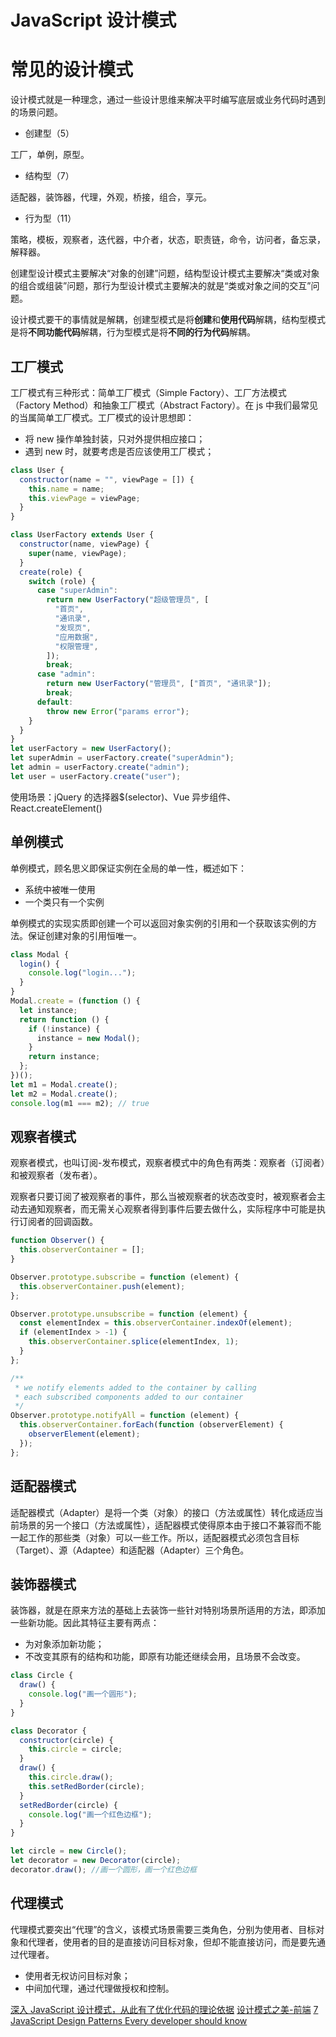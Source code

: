 # JavaScript 设计模式

# 常见的设计模式

设计模式就是一种理念，通过一些设计思维来解决平时编写底层或业务代码时遇到的场景问题。

- 创建型（5）

工厂，单例，原型。

- 结构型（7）

适配器，装饰器，代理，外观，桥接，组合，享元。

- 行为型（11）

策略，模板，观察者，迭代器，中介者，状态，职责链，命令，访问者，备忘录，解释器。

创建型设计模式主要解决“对象的创建”问题，结构型设计模式主要解决“类或对象的组合或组装”问题，那行为型设计模式主要解决的就是“类或对象之间的交互”问题。

设计模式要干的事情就是解耦，创建型模式是将**创建**和**使用代码**解耦，结构型模式是将**不同功能代码**解耦，行为型模式是将**不同的行为代码**解耦。

## 工厂模式

工厂模式有三种形式：简单工厂模式（Simple Factory）、工厂方法模式（Factory Method）和抽象工厂模式（Abstract Factory）。在 js 中我们最常见的当属简单工厂模式。工厂模式的设计思想即：

- 将 new 操作单独封装，只对外提供相应接口；
- 遇到 new 时，就要考虑是否应该使用工厂模式；

```js
class User {
  constructor(name = "", viewPage = []) {
    this.name = name;
    this.viewPage = viewPage;
  }
}

class UserFactory extends User {
  constructor(name, viewPage) {
    super(name, viewPage);
  }
  create(role) {
    switch (role) {
      case "superAdmin":
        return new UserFactory("超级管理员", [
          "首页",
          "通讯录",
          "发现页",
          "应用数据",
          "权限管理",
        ]);
        break;
      case "admin":
        return new UserFactory("管理员", ["首页", "通讯录"]);
        break;
      default:
        throw new Error("params error");
    }
  }
}
let userFactory = new UserFactory();
let superAdmin = userFactory.create("superAdmin");
let admin = userFactory.create("admin");
let user = userFactory.create("user");
```

使用场景：jQuery 的选择器$(selector)、Vue 异步组件、React.createElement()

## 单例模式

单例模式，顾名思义即保证实例在全局的单一性，概述如下：

- 系统中被唯一使用
- 一个类只有一个实例

单例模式的实现实质即创建一个可以返回对象实例的引用和一个获取该实例的方法。保证创建对象的引用恒唯一。

```js
class Modal {
  login() {
    console.log("login...");
  }
}
Modal.create = (function () {
  let instance;
  return function () {
    if (!instance) {
      instance = new Modal();
    }
    return instance;
  };
})();
let m1 = Modal.create();
let m2 = Modal.create();
console.log(m1 === m2); // true
```

## 观察者模式

观察者模式，也叫订阅-发布模式，观察者模式中的角色有两类：观察者（订阅者）和被观察者（发布者）。

观察者只要订阅了被观察者的事件，那么当被观察者的状态改变时，被观察者会主动去通知观察者，而无需关心观察者得到事件后要去做什么，实际程序中可能是执行订阅者的回调函数。

```js
function Observer() {
  this.observerContainer = [];
}

Observer.prototype.subscribe = function (element) {
  this.observerContainer.push(element);
};

Observer.prototype.unsubscribe = function (element) {
  const elementIndex = this.observerContainer.indexOf(element);
  if (elementIndex > -1) {
    this.observerContainer.splice(elementIndex, 1);
  }
};

/**
 * we notify elements added to the container by calling
 * each subscribed components added to our container
 */
Observer.prototype.notifyAll = function (element) {
  this.observerContainer.forEach(function (observerElement) {
    observerElement(element);
  });
};
```

## 适配器模式

适配器模式（Adapter）是将一个类（对象）的接口（方法或属性）转化成适应当前场景的另一个接口（方法或属性），适配器模式使得原本由于接口不兼容而不能一起工作的那些类（对象）可以一些工作。所以，适配器模式必须包含目标（Target）、源（Adaptee）和适配器（Adapter）三个角色。

## 装饰器模式

装饰器，就是在原来方法的基础上去装饰一些针对特别场景所适用的方法，即添加一些新功能。因此其特征主要有两点：

- 为对象添加新功能；
- 不改变其原有的结构和功能，即原有功能还继续会用，且场景不会改变。

```js
class Circle {
  draw() {
    console.log("画一个圆形");
  }
}

class Decorator {
  constructor(circle) {
    this.circle = circle;
  }
  draw() {
    this.circle.draw();
    this.setRedBorder(circle);
  }
  setRedBorder(circle) {
    console.log("画一个红色边框");
  }
}

let circle = new Circle();
let decorator = new Decorator(circle);
decorator.draw(); //画一个圆形，画一个红色边框
```

## 代理模式

代理模式要突出“代理”的含义，该模式场景需要三类角色，分别为使用者、目标对象和代理者，使用者的目的是直接访问目标对象，但却不能直接访问，而是要先通过代理者。

- 使用者无权访问目标对象；
- 中间加代理，通过代理做授权和控制。

[深入 JavaScript 设计模式，从此有了优化代码的理论依据](https://juejin.cn/post/6844903918330347533)
[设计模式之美-前端](https://zhuanlan.zhihu.com/p/111553641)
[7 JavaScript Design Patterns Every developer should know](https://codesource.io/javascript-design-patterns/)
